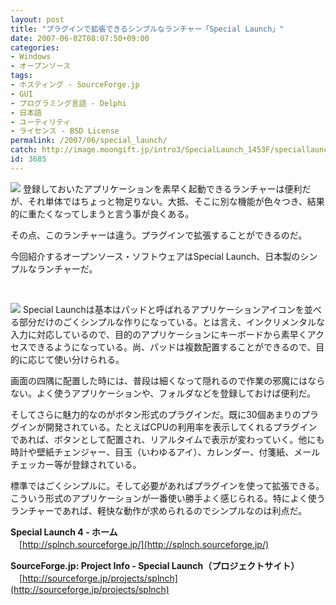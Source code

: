 ```yaml
---
layout: post
title: "プラグインで拡張できるシンプルなランチャー「Special Launch」"
date: 2007-06-02T08:07:50+09:00
categories:
- Windows
- オープンソース
tags: 
- ホスティング - SourceForge.jp
- GUI
- プログラミング言語 - Delphi
- 日本語
- ユーティリティ
- ライセンス - BSD License
permalink: /2007/06/special_launch/
catch: http://image.moongift.jp/intro3/SpecialLaunch_1453F/speciallaunch2_thumb.png
id: 3685
---
```

[![](http://image.moongift.jp/intro3/SpecialLaunch_1453F/speciallaunch3_thumb2.png)](http://image.moongift.jp/intro3/SpecialLaunch_1453F/speciallaunch34.png) 登録しておいたアプリケーションを素早く起動できるランチャーは便利だが、それ単体ではちょっと物足りない。大抵、そこに別な機能が色々つき、結果的に重たくなってしまうと言う事が良くある。

 

その点、このランチャーは違う。プラグインで拡張することができるのだ。

 

今回紹介するオープンソース・ソフトウェアはSpecial Launch、日本製のシンプルなランチャーだ。

 

&nbsp;

<!--more--> 

[![](http://image.moongift.jp/intro3/SpecialLaunch_1453F/speciallaunch2_thumb.png)](http://image.moongift.jp/intro3/SpecialLaunch_1453F/speciallaunch22.png) Special Launchは基本はパッドと呼ばれるアプリケーションアイコンを並べる部分だけのごくシンプルな作りになっている。とは言え、インクリメンタルな入力に対応しているので、目的のアプリケーションにキーボードから素早くアクセスできるようになっている。尚、パッドは複数配置することができるので、目的に応じて使い分けられる。

 

画面の四隅に配置した時には、普段は細くなって隠れるので作業の邪魔にはならない。よく使うアプリケーションや、フォルダなどを登録しておけば便利だ。

 

そしてさらに魅力的なのがボタン形式のプラグインだ。既に30個あまりのプラグインが開発されている。たとえばCPUの利用率を表示してくれるプラグインであれば、ボタンとして配置され、リアルタイムで表示が変わっていく。他にも時計や壁紙チェンジャー、目玉（いわゆるアイ）、カレンダー、付箋紙、メールチェッカー等が登録されている。

 

標準ではごくシンプルに。そして必要があればプラグインを使って拡張できる。こういう形式のアプリケーションが一番使い勝手よく感じられる。特によく使うランチャーであれば、軽快な動作が求められるのでシンプルなのは利点だ。

 

**Special Launch 4 - ホーム**  
　[http://splnch.sourceforge.jp/](http://splnch.sourceforge.jp/)

 

 

**SourceForge.jp: Project Info - Special Launch（プロジェクトサイト）**  
　[http://sourceforge.jp/projects/splnch](http://sourceforge.jp/projects/splnch)

